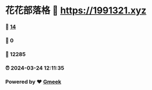 # 花花部落格 :link: https://1991321.xyz 
### :page_facing_up: [14](https://1991321.xyz/tag.html) 
### :speech_balloon: 0 
### :hibiscus: 12285 
### :alarm_clock: 2024-03-24 12:11:35 
### Powered by :heart: [Gmeek](https://github.com/Meekdai/Gmeek)
